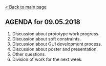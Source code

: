 [< Back to main page](/)
## AGENDA for 09.05.2018
1. Discussion about prototype work progress.
2. Discussion about soft constraints.
3. Discussion about GUI development process.
4. Discussion about poster and presentation.
5. Other questions.
6. Division of work for the next week.
